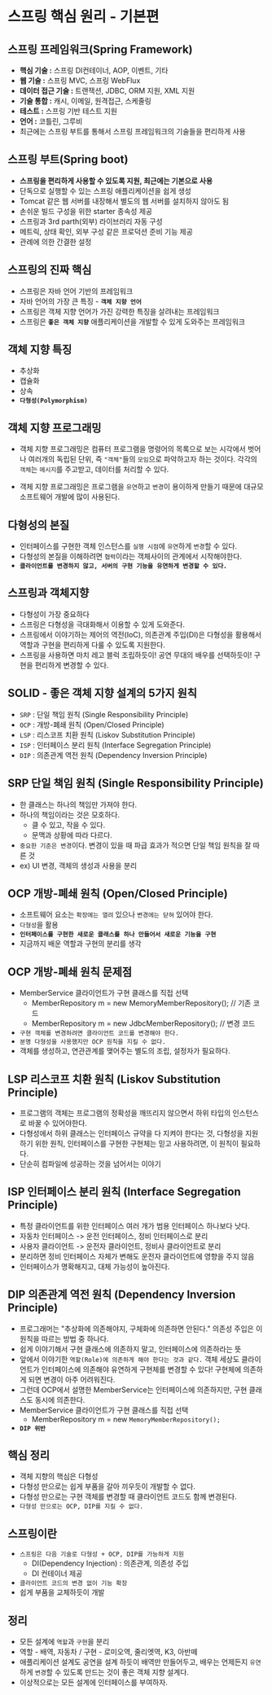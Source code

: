 # 스프링 핵심 원리 - 기본편


## 스프링 프레임워크(Spring Framework)
- **핵심 기술 :** 스프링 DI컨테이너, AOP, 이벤트, 기타
- **웹 기술 :** 스프링 MVC, 스프링 WebFlux
- **데이터 접근 기술 :** 트랜잭션, JDBC, ORM 지원, XML 지원
- **기술 통합 :** 캐시, 이메일, 원격접근, 스케줄링
- **테스트 :** 스프링 기반 테스트 지원
- **언어 :** 코틀린, 그루비
- 최근에는 스프링 부트를 통해서 스프링 프레임워크의 기술들을 편리하게 사용

## 스프링 부트(Spring boot)
- **스프링을 편리하게 사용할 수 있도록 지원, 최근에는 기본으로 사용**
- 단독으로 실행할 수 있는 스프링 애플리케이션을 쉽게 생성
- Tomcat 같은 웹 서버를 내장해서 별도의 웹 서버를 설치하지 않아도 됨
- 손쉬운 빌드 구성을 위한 starter 종속성 제공
- 스프링과 3rd parth(외부) 라이브러리 자동 구성
- 메트릭, 상태 확인, 외부 구성 같은 프로덕션 준비 기능 제공
- 관례에 의한 간결한 설정

## 스프링의 진짜 핵심
- 스프링은 자바 언어 기반의 프레임워크
- 자바 언어의 가장 큰 특징 - **`객체 지향 언어`**
- 스프링은 객체 지향 언어가 가진 강력한 특징을 살려내는 프레임워크
- 스프링은 **`좋은 객체 지향`** 애플리케이션을 개발할 수 있게 도와주는 프레임워크

## 객체 지향 특징
- 추상화
- 캡슐화
- 상속
- **`다형성(Polymorphism)`**

## 객체 지향 프로그래밍
- 객체 지향 프로그래밍은 컴퓨터 프로그램을 명령어의 목록으로 보는 시각에서 벗어나 여러개의 독립된 단위, 즉 `"객체"`들의 `모임`으로 파악하고자 하는 것이다. 각각의 `객체`는 `메시지`를 주고받고, 데이터를 처리할 수 있다.

- 객체 지향 프로그래밍은 프로그램을 `유연`하고 `변경`이 용이하게 만들기 때문에 대규모 소프트웨어 개발에 많이 사용된다.

## 다형성의 본질
- 인터페이스를 구현한 객체 인스턴스를 `실행 시점`에 `유연`하게 `변경`할 수 있다.
- 다형성의 본질을 이해하려면 `협력`이라는 객체사이의 관계에서 시작해야한다.
- **`클라이언트를 변경하지 않고, 서버의 구현 기능을 유연하게 변경할 수 있다.`**

## 스프링과 객체지향
- 다형성이 가장 중요하다
- 스프링은 다형성을 극대화해서 이용할 수 있게 도와준다.
- 스프링에서 이야기하는 제어의 역전(IoC), 의존관계 주입(DI)은 다형성을 활용해서 역할과 구현을 편리하게 다룰 수 있도록 지원한다.
- 스프링을 사용하면 마치 레고 블럭 조립하듯이! 공연 무대의 배우를 선택하듯이! 구현을 편리하게 변경할 수 있다.

## SOLID - 좋은 객체 지향 설계의 5가지 원칙
- `SRP` : 단일 책임 원칙 (Single Responsibility Principle)
- `OCP` : 개방-폐쇄 원칙 (Open/Closed Principle)
- `LSP` : 리스코프 치환 원칙 (Liskov Substitution Principle)
- `ISP` : 인터페이스 분리 원칙 (Interface Segregation Principle)
- `DIP` : 의존관계 역전 원칙 (Dependency Inversion Principle)

## SRP 단일 책임 원칙 (Single Responsibility Principle)
- 한 클래스는 하나의 책임만 가져야 한다.
- 하나의 책임이라는 것은 모호하다.
  - 클 수 있고, 작을 수 있다.
  - 문맥과 상황에 따라 다르다.
- `중요한 기준은 변경`이다. 변경이 있을 때 파급 효과가 적으면 단일 책임 원칙을 잘 따른 것
- ex) UI 변경, 객체의 생성과 사용을 분리

## OCP 개방-폐쇄 원칙 (Open/Closed Principle)
- 소프트웨어 요소는 `확장에는 열려` 있으나 `변경에는 닫혀` 있어야 한다.
- `다형성`을 활용
- **`인터페이스를 구현한 새로운 클래스를 하나 만들어서 새로운 기능을 구현`**
- 지금까지 배운 역할과 구현의 분리를 생각

## OCP 개방-폐쇄 원칙 문제점
- MemberService 클라이언트가 구현 클래스를 직접 선택
  - MemberRepository m = new MemoryMemberRepository(); // 기존 코드
  - MemberRepository m = new JdbcMemberRepository(); // 변경 코드
- `구현 객체를 변경하려면 클라이언트 코드를 변경해야 한다.`
- `분명 다형성을 사용했지만 OCP 원칙을 지킬 수 없다.`
- 객체를 생성하고, 연관관계를 맺어주는 별도의 조립, 설정자가 필요하다.

## LSP 리스코프 치환 원칙 (Liskov Substitution Principle)
- 프로그램의 객체는 프로그램의 정확성을 깨뜨리지 않으면서 하위 타입의 인스턴스로 바꿀 수 있어야한다.
- 다형성에서 하위 클래스는 인터페이스 규약을 다 지켜야 한다는 것, 다형성을 지원하기 위한 원칙, 인터페이스를 구현한 구현체는 믿고 사용하려면, 이 원칙이 필요하다.
- 단순히 컴파일에 성공하는 것을 넘어서는 이야기

## ISP 인터페이스 분리 원칙 (Interface Segregation Principle)
- 특정 클라이언트를 위한 인터페이스 여러 개가 범용 인터페이스 하나보다 낫다.
- 자동차 인터페이스 -> 운전 인터페이스, 정비 인터페이스로 분리
- 사용자 클라이언트 -> 운전자 클라이언트, 정비사 클라이언트로 분리
- 분리하면 정비 인터페이스 자체가 변해도 운전자 클라이언트에 영향을 주지 않음
- 인터페이스가 명확해지고, 대체 가능성이 높아진다.

## DIP 의존관계 역전 원칙 (Dependency Inversion Principle)
- 프로그래머는 "추상화에 의존해야지, 구체화에 의존하면 안된다." 의존성 주입은 이 원칙을 따르는 방법 중 하나다.
- 쉽게 이야기해서 구현 클래스에 의존하지 말고, 인터페이스에 의존하라는 뜻
- 앞에서 이야기한 `역할(Role)에 의존하게 해야 한다는 것과 같다.` 객체 세상도 클라이언트가 인터페이스에 의존해야 유연하게 구현체를 변경할 수 있다! 구현체에 의존하게 되면 변경이 아주 어려워진다.
- 그런데 OCP에서 설명한 MemberService는 인터페이스에 의존하지만, 구현 클래스도 동시에 의존한다.
- MemberService 클라이언트가 구현 클래스를 직접 선택
  - MemberRepository m = new `MemoryMemberRepository();`
- **`DIP 위반`**

## 핵심 정리
- 객체 지향의 핵심은 다형성
- 다형성 만으로는 쉽게 부품을 갈아 끼우듯이 개발할 수 없다.
- 다형성 만으로는 구현 객체를 변경할 때 클라이언트 코드도 함께 변경된다.
- `다형성 만으로는 OCP, DIP를 지킬 수 없다.`


## 스프링이란
- `스프링은 다음 기술로 다형성 + OCP, DIP를 가능하게 지원`
  - DI(Dependency Injection) : 의존관계, 의존성 주입
  - DI 컨테이너 제공
- `클라이언트 코드의 변경 없이 기능 확장`
- 쉽게 부품을 교체하듯이 개발


## 정리
- 모든 설계에 `역할`과 `구현`을 분리
- 역할 - 배역, 자동차 / 구현 - 로미오역, 줄리엣역, K3, 아반떼
- 애플리케이션 설계도 공연을 설계 하듯이 배역만 만들어두고, 배우는 언제든지 `유연`하게 `변경`할 수 있도록 만드는 것이 좋은 객체 지향 설계다.
- 이상적으로는 모든 설계에 인터페이스를 부여하자.